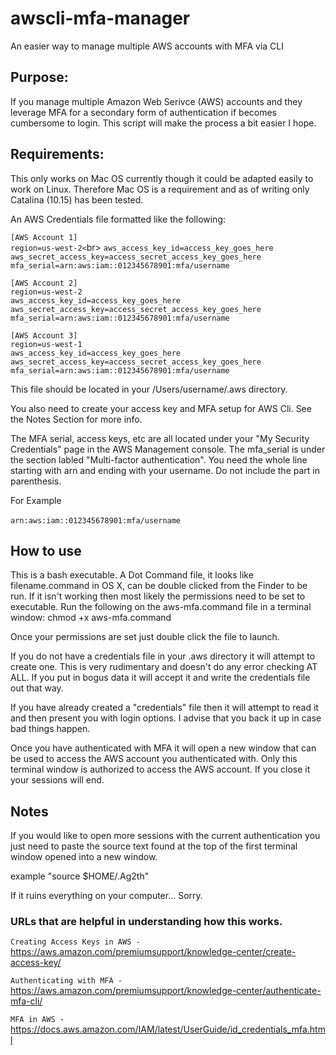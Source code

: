 # awscli-mfa-manager
An easier way to manage multiple AWS accounts with MFA via CLI

## Purpose:

If you manage multiple Amazon Web Serivce (AWS) accounts and they leverage MFA for a secondary form of authentication if becomes cumbersome to login.  This script will make the process a bit easier I hope.

## Requirements:

This only works on Mac OS currently though it could be adapted easily to work on Linux.  Therefore Mac OS is a requirement and as of writing only Catalina (10.15) has been tested.

An AWS Credentials file formatted like the following:

`[AWS Account 1]`<br>
`region=us-west-2<`br>
`aws_access_key_id=access_key_goes_here`<br>
`aws_secret_access_key=access_secret_access_key_goes_here`<br>
`mfa_serial=arn:aws:iam::012345678901:mfa/username`<br>


`[AWS Account 2]`<br>
`region=us-west-2`<br>
`aws_access_key_id=access_key_goes_here`<br>
`aws_secret_access_key=access_secret_access_key_goes_here`<br>
`mfa_serial=arn:aws:iam::012345678901:mfa/username`<br>


`[AWS Account 3]`<br>
`region=us-west-1`<br>
`aws_access_key_id=access_key_goes_here`<br>
`aws_secret_access_key=access_secret_access_key_goes_here`<br>
`mfa_serial=arn:aws:iam::012345678901:mfa/username`<br>


This file should be located in your /Users/username/.aws directory.

You also need to create your access key and MFA setup for AWS Cli.  See the Notes Section for more info.<br>

The MFA serial, access keys, etc are all located under your "My Security Credentials"  page in the AWS Management console.  The mfa_serial is under the section labled "Multi-factor authentication".  You need the whole line starting with arn and ending with your username.  Do not include the part in parenthesis.

For Example<br>
<br>
`arn:aws:iam::012345678901:mfa/username`


## How to use

This is a bash executable.  A Dot Command file, it looks like filename.command in OS X, can be double clicked from the Finder to be run.  If it isn't working then most likely the permissions need to be set to executable.  Run the following on the aws-mfa.command file in a terminal window:  chmod +x aws-mfa.command

Once your permissions are set just double click the file to launch.

If you do not have a credentials file in your .aws directory it will attempt to create one.  This is very rudimentary and doesn't do any error checking AT ALL.  If you put in bogus data it will accept it and write the credentials file out that way.

If you have already created a "credentials" file then it will attempt to read it and then present you with login options.  I advise that you back it up in case bad things happen.

Once you have authenticated with MFA it will open a new window that can be used to access the AWS account you authenticated with.
Only this terminal window is authorized to access the AWS account.  If you close it your sessions will end.

## Notes

If you would like to open more sessions with the current authentication you just need to paste the source text found at the top of the first terminal window opened into a new window.

example "source $HOME/.Ag2th"

If it ruins everything on your computer... Sorry.

### URLs that are helpful in understanding how this works.

`Creating Access Keys in AWS - ` https://aws.amazon.com/premiumsupport/knowledge-center/create-access-key/

`Authenticating with MFA - ` https://aws.amazon.com/premiumsupport/knowledge-center/authenticate-mfa-cli/

`MFA in AWS - ` https://docs.aws.amazon.com/IAM/latest/UserGuide/id_credentials_mfa.html


